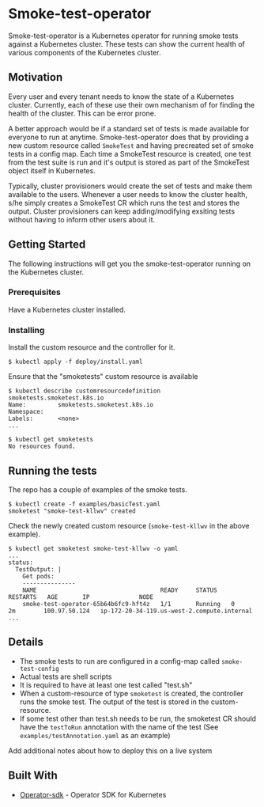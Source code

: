 # Smoke-test-operator

Smoke-test-operator is a Kubernetes operator for running smoke tests against a Kubernetes cluster. These tests can show the current health of various components of the Kubernetes cluster.

## Motivation

Every user and every tenant needs to know the state of a Kubernetes cluster. Currently, each of these use their own mechanism of for finding the health of the cluster. This can be error prone.

A better approach would be if a standard set of tests is made available for everyone to run at anytime. Smoke-test-operator does that by providing a new custom resource called `SmokeTest` and having precreated set of smoke tests in a config map. Each time a SmokeTest resource is created, one test from the test suite is run and it's output is stored as part of the SmokeTest object itself in Kubernetes.

Typically, cluster provisioners would create the set of tests and make them available to the users. Whenever a user needs to know the cluster health, s/he simply creates a SmokeTest CR which runs the test and stores the output. Cluster provisioners can keep adding/modifying exsiting tests without having to inform other users about it.

## Getting Started

The following instructions will get you the smoke-test-operator running on the Kubernetes cluster.

### Prerequisites

Have a Kubernetes cluster installed.

### Installing

Install the custom resource and the controller for it.

```
$ kubectl apply -f deploy/install.yaml
```

Ensure that the "smoketests" custom resource is available

```
$ kubectl describe customresourcedefinition smoketests.smoketest.k8s.io
Name:         smoketests.smoketest.k8s.io
Namespace:
Labels:       <none>
...

$ kubectl get smoketests
No resources found.
```

## Running the tests

The repo has a couple of examples of the smoke tests.

```
$ kubectl create -f examples/basicTest.yaml
smoketest "smoke-test-kllwv" created
```

Check the newly created custom resource (`smoke-test-kllwv` in the above example).
```
$ kubectl get smoketest smoke-test-kllwv -o yaml
...
status:
  TestOutput: |
    Get pods:
    ---------------
    NAME                                   READY     STATUS    RESTARTS   AGE       IP              NODE
    smoke-test-operator-65b64b6fc9-hft4z   1/1       Running   0          2m        100.97.50.124   ip-172-20-34-119.us-west-2.compute.internal
...
```

## Details

- The smoke tests to run are configured in a config-map called `smoke-test-config`
- Actual tests are shell scripts
- It is required to have at least one test called "test.sh"
- When a custom-resource of type `smoketest` is created, the controller runs the smoke test. The output of the test is stored in the custom-resource.
- If some test other than test.sh needs to be run, the smoketest CR should have the `testToRun` annotation with the name of the test (See `examples/testAnnotation.yaml` as an example)

Add additional notes about how to deploy this on a live system

## Built With

* [Operator-sdk](https://github.com/operator-framework/operator-sdk) - Operator SDK for Kubernetes

